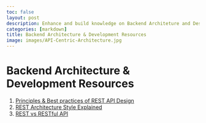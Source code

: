 ```yaml
---
toc: false
layout: post
description: Enhance and build knowledge on Backend Architeture and Design
categories: [markdown]
title: Backend Architecture & Development Resources
image: images/API-Centric-Architecture.jpg
---
```


# Backend Architecture & Development Resources

1. [Principles & Best practices of REST API Design](https://blog.devgenius.io/best-practice-and-cheat-sheet-for-rest-api-design-6a6e12dfa89f)
2. [REST Architecture Style Explained](https://www.ics.uci.edu/~fielding/pubs/dissertation/rest_arch_style.htm)
3. [REST vs RESTful API](https://hevodata.com/learn/rest-vs-restful-apis/)

